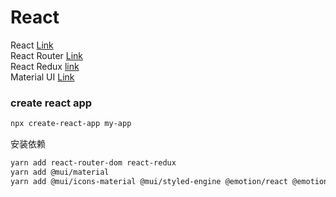 # React        
React [Link](https://reactjs.org/)          
React Router [Link](https://reactrouter.com/docs/en/v6/getting-started/tutorial)             
React Redux [link](https://react-redux.js.org/)              
Material UI [Link](https://mui.com/)           
### create react app        
```sh
npx create-react-app my-app
```
安装依赖        
```sh
yarn add react-router-dom react-redux
yarn add @mui/material
yarn add @mui/icons-material @mui/styled-engine @emotion/react @emotion/styled
```